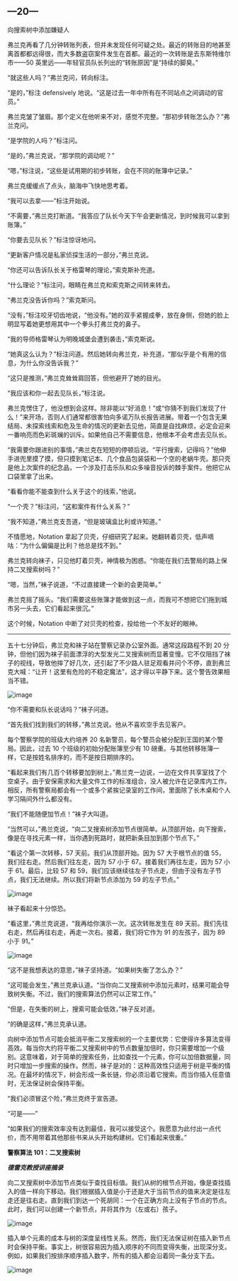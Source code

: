 ## —20—

向搜索树中添加嫌疑人

弗兰克再看了几分钟转账列表，但并未发现任何可疑之处。最近的转账目的地甚至离首都都远得很，而大多数盗窃案件发生在首都。最近的一次转账是去东斯特维尔市——50 英里远——年轻官员队长列出的“转账原因”是“持续的脚臭。”

“就这些人吗？”弗兰克问，转向标注。

“是的，”标注 defensively 地说。“这是过去一年中所有在不同站点之间调动的官员。”

弗兰克皱了皱眉。那个定义在他听来不对，感觉不完整。“那初步转账怎么办？”弗兰克问。

“是学院的人吗？”标注问。

“是的，”弗兰克说，“那学院的调动呢？”

“嗯，”标注说，“这些是试用期的初步转账，会在不同的账簿中记录。”

弗兰克缓缓点了点头，脑海中飞快地思考着。

“我可以去拿——”标注开始说。

“不需要，”弗兰克打断道。“我答应了队长今天下午会更新情况，到时候我可以拿到账簿。”

“你要去见队长？”标注惊讶地问。

“更新客户情况是私家侦探生活的一部分，”弗兰克说。

“你还可以告诉队长关于格雷琴的理论，”索克斯补充道。

“什么理论？”标注问，眼睛在弗兰克和索克斯之间转来转去。

“弗兰克没告诉你吗？”索克斯问。

“没有，”标注咬牙切齿地说，“他没有。”她的双手紧握成拳，放在身侧，但她的脸上明显写着她更想用其中一个拳头打弗兰克的鼻子。

“我的导师格雷琴认为明晚城堡会遭到袭击，”索克斯说。

“她真这么认为？”标注问道。然后她转向弗兰克，补充道，“那似乎是个有用的信息，为什么你没告诉我？”

“这只是推测，”弗兰克耸耸肩回答，但他避开了她的目光。

“我应该和你一起去见队长，”标注说。

弗兰克愣住了，他没想到会这样。除非能以“好消息！”或“你猜不到我们发现了什么！”来开场，否则人们通常都很害怕向多诺万队长报告进展。带着一个包含无果结局、未探索线索和危及生命的情况的更新去见他，简直是自找麻烦，必定会迎来一番响亮而色彩斑斓的训斥。如果他自己不需要信息，他根本不会考虑去见队长。

“我需要你跟进别的事情，”弗兰克在短短的停顿后说。“平行搜索，记得吗？”他伸手进兜里摸了摸，但只摸到笔记本、几个食品包装袋和一个空的老蜗牛壳。那只壳是他上次案件的纪念品，一个涉及打击乐队和众多噪音投诉的棘手案件。他把它从口袋里拿了出来。

“看看你能不能查到什么关于这个的线索，”他说。

“一个壳？”标注问，“这和案件有什么关系？”

“我不知道，”弗兰克支吾道，“但是玻璃盒比利或许知道。”

不情愿地，Notation 拿起了贝壳，仔细研究了起来。她翻转着贝壳，低声嘀咕：“为什么偏偏是比利？他总是找不到。”

弗兰克转向袜子，只见他盯着贝壳，神情极为困惑。“你能在我们去警局的路上保持二叉搜索树吗？”

“嗯，当然，”袜子说道，“不过直接建一个新的会更简单。”

弗兰克摇了摇头。“我们需要这些账簿才能做到这一点，而我可不想把它们拖到城市另一头去，它们看起来很沉。”

这个时候，Notation 中断了对贝壳的检查，投给他一个不友好的眼神。

_____________________

五十七分钟后，弗兰克和袜子站在警察记录办公室外面。通常这段路程不到 20 分钟，但他们因为袜子前面漂浮的大型发光二叉搜索树而显著变慢。它不仅阻挡了袜子的视线，导致他摔了好几次，还引起了不少路人驻足观看并问个不停，直到弗兰克大喊：“让开！这里有危险的不稳定魔法”，这才得以平静下来。这个警告效果相当不错。

![image](img/f0166-01.jpg)

“你不需要和队长说话吗？”袜子问道。

“首先我们找到我们的转移，”弗兰克说。他从不喜欢空手去见客户。

每个警察学院的班级大约培养 20 名新警员，每个警员会被分配到王国的某个警局。因此，过去 10 个班级的初始分配账簿至少有 10 磅重。与其他转移账簿一样，它是按姓名排序的，而不是按日期排序的。

“看起来我们有几百个转移要加到树上，”弗兰克一边说，一边在文件共享室找了个空桌子。由于安保需求和大量文件工作的标准组合，没人被允许在记录库内工作。相反，所有警察局都会有一个或多个紧挨记录室的工作间，里面除了长木桌和个人学习隔间外什么都没有。

“我们不能随便加节点！”袜子大叫道。

“当然可以，”弗兰克说，“向二叉搜索树添加节点很简单。从顶部开始，向下搜索，像是在寻找元素一样，当你遇到死路时，就把新条目加到那个节点下。”

“看这个第一次转移，57 天前。我们从顶部开始。因为 57 大于根节点的值 55，我们往右走。然后我们往左走，因为 57 小于 67。接着我们再往左走，因为 57 小于 61。最后，比较 57 和 59，我们应该继续往左子节点走，但由于没有左子节点，我们无法继续。所以我们将新节点添加为 59 的左子节点。”

![image](img/f0167-01.jpg)

袜子看起来十分惊恐。

“看这里，”弗兰克说道，“我再给你演示一次。这次转账发生在 89 天前。我们先往右走，然后再往右走，再走一次右。接着，我们将它作为 91 的左孩子，因为 89 小于 91。”

![image](img/f0167-02.jpg)

“这不是我想表达的意思，”袜子坚持道。“如果树失衡了怎么办？”

“这可能会发生，”弗兰克承认道。“当你向二叉搜索树中添加元素时，结果可能会导致树失衡。不过，我们的搜索算法仍然可以正常工作。”

“但是，在失衡的树上，搜索可能会低效，”袜子反对道。

“的确是这样，”弗兰克承认道。

向树中添加节点可能会抵消平衡二叉搜索树的一个主要优势：它使得许多算法变得高效。每当你大约将平衡二叉搜索树中的节点数量加倍时，你只需要增加一个级别。这意味着，对于简单的搜索任务，比如查找一个元素，你可以加倍数据量，同时只增加一步搜索的操作。然而，袜子是对的：这种高效性只适用于树是平衡的情况。在最坏的情况下，树会形成一条长链，你必须沿着它搜索。而当你插入任意值时，无法保证树会保持平衡。

“我们必须冒这个险，”弗兰克终于宣告道。

“可是——”

“如果我们的搜索效率没有达到最佳，我可以接受这个。我愿意为此付出一点代价，而不用带着其他那些书来从头开始构建树。它们看起来很重。”

**警察算法 101：二叉搜索树**

***德雷克教授讲座摘录***

向二叉搜索树中添加节点类似于查找目标值。我们从树的根节点开始，像是查找插入的值一样向下移动。我们根据插入值是小于还是大于当前节点的值来决定是往左走还是往右走。直到我们到达一个死胡同：一个在正确方向上没有子节点的节点。此时，我们可以创建一个新节点，并将其作为（左或右）孩子。

![image](img/f0169-01.jpg)

插入单个元素的成本与树的深度呈线性关系。然而，我们无法保证树在插入新节点时会保持平衡。事实上，树很容易因为插入顺序的不同而变得失衡，出现深分支。例如，如果我们按排序顺序插入数字，所有的插入都会沿着同一条分支下去。

![image](img/f0169-02.jpg)
